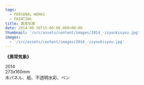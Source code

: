 ```yaml
---
tags:
  - PERSONAL WORKS
  - PAINTING
title: 異常気象
date: 2014-06-30T15:00:00.000+00:00
thumbnail: '/src/assets/content/images/2014_-izyoukisyou.jpg'
images:
  - '/src/assets/content/images/2014_-izyoukisyou.jpg'
---
```


**《異常気象》**

2014  
273x160mm  
木パネル、紙、不透明水彩、ペン
